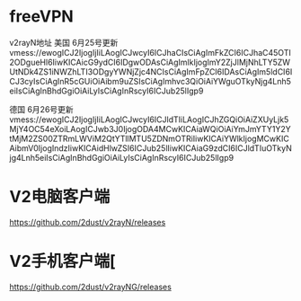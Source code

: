 # freeVPN

v2rayN地址 
美国 6月25号更新
vmess://ewogICJ2IjogIjIiLAogICJwcyI6ICJhaCIsCiAgImFkZCI6ICJhaC45OTI2ODgueHl6IiwKICAicG9ydCI6IDgwODAsCiAgImlkIjogImY2ZjJlMjNhLTY5ZWUtNDk4ZS1iNWZhLTI3ODgyYWNjZjc4NCIsCiAgImFpZCI6IDAsCiAgIm5ldCI6ICJ3cyIsCiAgInR5cGUiOiAibm9uZSIsCiAgImhvc3QiOiAiYWguOTkyNjg4Lnh5eiIsCiAgInBhdGgiOiAiLyIsCiAgInRscyI6ICJub25lIgp9

德国 6月26号更新
vmess://ewogICJ2IjogIjIiLAogICJwcyI6ICJldTIiLAogICJhZGQiOiAiZXUyLjk5MjY4OC54eXoiLAogICJwb3J0IjogODA4MCwKICAiaWQiOiAiYmJmYTY1Y2YtMjM2ZS00ZTRmLWViM2QtYTllMTU5ZDNmOTRiIiwKICAiYWlkIjogMCwKICAibmV0IjogIndzIiwKICAidHlwZSI6ICJub25lIiwKICAiaG9zdCI6ICJldTIuOTkyNjg4Lnh5eiIsCiAgInBhdGgiOiAiLyIsCiAgInRscyI6ICJub25lIgp9

# V2电脑客户端
https://github.com/2dust/v2rayN/releases

# V2手机客户端[
https://github.com/2dust/v2rayNG/releases
